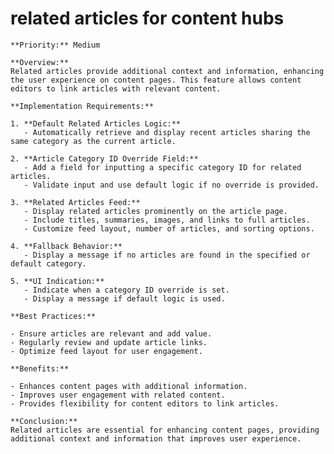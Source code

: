 # related articles for content hubs

    **Priority:** Medium

    **Overview:**
    Related articles provide additional context and information, enhancing the user experience on content pages. This feature allows content editors to link articles with relevant content.

    **Implementation Requirements:**

    1. **Default Related Articles Logic:**
       - Automatically retrieve and display recent articles sharing the same category as the current article.

    2. **Article Category ID Override Field:**
       - Add a field for inputting a specific category ID for related articles.
       - Validate input and use default logic if no override is provided.

    3. **Related Articles Feed:**
       - Display related articles prominently on the article page.
       - Include titles, summaries, images, and links to full articles.
       - Customize feed layout, number of articles, and sorting options.

    4. **Fallback Behavior:**
       - Display a message if no articles are found in the specified or default category.

    5. **UI Indication:**
       - Indicate when a category ID override is set.
       - Display a message if default logic is used.

    **Best Practices:**

    - Ensure articles are relevant and add value.
    - Regularly review and update article links.
    - Optimize feed layout for user engagement.

    **Benefits:**

    - Enhances content pages with additional information.
    - Improves user engagement with related content.
    - Provides flexibility for content editors to link articles.

    **Conclusion:**
    Related articles are essential for enhancing content pages, providing additional context and information that improves user experience.
